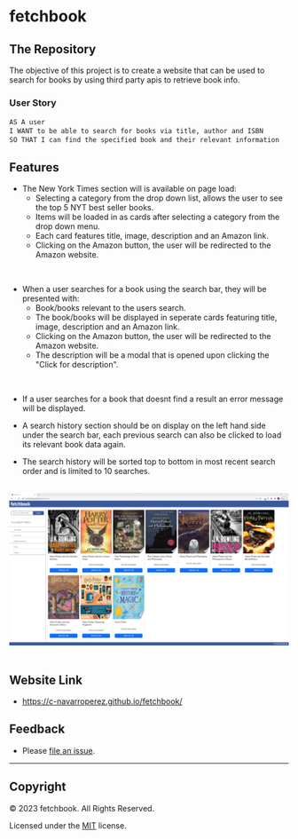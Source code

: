 # fetchbook

## The Repository

The objective of this project is to create a website that can be used to search for books by using third party apis to retrieve book info. 

### User Story

```
AS A user
I WANT to be able to search for books via title, author and ISBN
SO THAT I can find the specified book and their relevant information
```

## Features

- The New York Times section will is available on page load:
  - Selecting a category from the drop down list, allows the user to see the top 5 NYT best seller books.
  - Items will be loaded in as cards after selecting a category from the drop down menu.
  - Each card features title, image, description and an Amazon link.
  - Clicking on the Amazon button, the user will be redirected to the Amazon website.

<br />

- When a user searches for a book using the search bar, they will be presented with:
  - Book/books relevant to the users search.
  - The book/books will be displayed in seperate cards featuring title, image, description and an Amazon link. 
  - Clicking on the Amazon button, the user will be redirected to the Amazon website.
  - The description will be a modal that is opened upon clicking the "Click for description".

<br />

- If a user searches for a book that doesnt find a result an error message will be displayed.

- A search history section should be on display on the left hand side under the search bar, each previous search can also be clicked to load its relevant book data again.

- The search history will be sorted top to bottom in most recent search order and is limited to 10 searches.

<br />

<div align="center">
  <img src="assets\images\Fetchbook-scrShot.png" alt="The screenshot displays the fetchbook website. Also in the screenshot multiple book cards can be seen, and the previous search history is displayed in the aside." >
</div>

<br />

## Website Link

* https://c-navarroperez.github.io/fetchbook/


## Feedback

- Please [file an issue](https://github.com/c-navarroperez/fetchbook/issues).

---

## Copyright

© 2023 fetchbook. All Rights Reserved.

Licensed under the [MIT](LICENSE) license.

